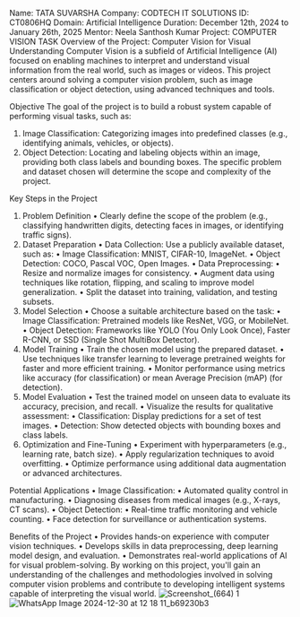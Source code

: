 Name:  TATA SUVARSHA
Company: CODTECH IT SOLUTIONS 
ID: CT0806HQ
Domain: Artificial Intelligence 
Duration:  December  12th, 2024 to January 26th, 2025
Mentor:  Neela Santhosh Kumar
Project:  COMPUTER VISION TASK
Overview of the Project: Computer Vision for Visual Understanding
Computer Vision is a subfield of Artificial Intelligence (AI) focused on enabling machines to interpret and understand visual information from the real world, such as images or videos. This project centers around solving a computer vision problem, such as image classification or object detection, using advanced techniques and tools.

Objective
The goal of the project is to build a robust system capable of performing visual tasks, such as:
1.	Image Classification: Categorizing images into predefined classes (e.g., identifying animals, vehicles, or objects).
2.	Object Detection: Locating and labeling objects within an image, providing both class labels and bounding boxes.
The specific problem and dataset chosen will determine the scope and complexity of the project.

Key Steps in the Project
1. Problem Definition
•	Clearly define the scope of the problem (e.g., classifying handwritten digits, detecting faces in images, or identifying traffic signs).
2. Dataset Preparation
•	Data Collection: Use a publicly available dataset, such as:
•	Image Classification: MNIST, CIFAR-10, ImageNet.
•	Object Detection: COCO, Pascal VOC, Open Images.
•	Data Preprocessing:
•	Resize and normalize images for consistency.
•	Augment data using techniques like rotation, flipping, and scaling to improve model generalization.
•	Split the dataset into training, validation, and testing subsets.
3. Model Selection
•	Choose a suitable architecture based on the task:
•	Image Classification: Pretrained models like ResNet, VGG, or MobileNet.
•	Object Detection: Frameworks like YOLO (You Only Look Once), Faster R-CNN, or SSD (Single Shot MultiBox Detector).
4. Model Training
•	Train the chosen model using the prepared dataset.
•	Use techniques like transfer learning to leverage pretrained weights for faster and more efficient training.
•	Monitor performance using metrics like accuracy (for classification) or mean Average Precision (mAP) (for detection).
5. Model Evaluation
•	Test the trained model on unseen data to evaluate its accuracy, precision, and recall.
•	Visualize the results for qualitative assessment:
•	Classification: Display predictions for a set of test images.
•	Detection: Show detected objects with bounding boxes and class labels.
6. Optimization and Fine-Tuning
•	Experiment with hyperparameters (e.g., learning rate, batch size).
•	Apply regularization techniques to avoid overfitting.
•	Optimize performance using additional data augmentation or advanced architectures.

Potential Applications
•	Image Classification:
•	Automated quality control in manufacturing.
•	Diagnosing diseases from medical images (e.g., X-rays, CT scans).
•	Object Detection:
•	Real-time traffic monitoring and vehicle counting.
•	Face detection for surveillance or authentication systems.

Benefits of the Project
•	Provides hands-on experience with computer vision techniques.
•	Develops skills in data preprocessing, deep learning model design, and evaluation.
•	Demonstrates real-world applications of AI for visual problem-solving.
By working on this project, you'll gain an understanding of the challenges and methodologies involved in solving computer vision problems and contribute to developing intelligent systems capable of interpreting the visual world.
![Screenshot_(664) 1](https://github.com/user-attachments/assets/66e0e5d6-a9ad-42b7-8b76-69c6e5de5174)
![WhatsApp Image 2024-12-30 at 12 18 11_b69230b3](https://github.com/user-attachments/assets/0e232eaa-4b97-40ac-a8f5-f33e3cbe8522)
